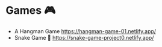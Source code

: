 # Games 🎮

* A Hangman Game
  https://hangman-game-01.netlify.app/
* Snake Game 🐍
 https://snake-game-project0.netlify.app/
